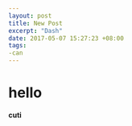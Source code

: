 ```yaml
---
layout: post
title: New Post
excerpt: "Dash"
date: 2017-05-07 15:27:23 +08:00
tags: 
-can
---
```

# hello

**cuti**